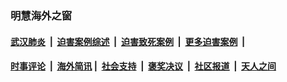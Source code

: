 
### 明慧海外之窗

####  [武汉肺炎](indexes/365.md?t=05111901) &nbsp;|&nbsp;  [迫害案例综述](indexes/328.md?t=05111901) &nbsp;|&nbsp; [迫害致死案例](indexes/277.md?t=05111901)  &nbsp;|&nbsp; [更多迫害案例](indexes/81.md?t=05111901)  &nbsp;|&nbsp; 
####  [时事评论](indexes/19.md?t=05111901) &nbsp;|&nbsp; [海外简讯](indexes/245.md?t=05111901)&nbsp;|&nbsp;  [社会支持](indexes/140.md?t=05111901) &nbsp;|&nbsp; [褒奖决议](indexes/282.md?t=05111901) &nbsp;|&nbsp; [社区报道](indexes/91.md?t=05111901)  &nbsp;|&nbsp; [天人之间](indexes/78.md?t=05111901) 


